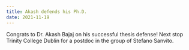 ```yaml
---
title: Akash defends his Ph.D.
date: 2021-11-19
---
```


Congrats to Dr. Akash Bajaj on his successful thesis defense! Next stop Trinity College Dublin for a postdoc in the group of Stefano Sanvito.

<!--more-->
